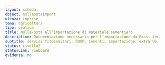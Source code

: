 ```yaml
---
layout: scheda
object: nullaostaimport
utenza: imprese
tema: agricoltura
tipo: pratica
title: Nulla-osta all’importazione di materiale sementiero
description: Documentazione necessaria per l’importazione da Paesi terzi di alcune sementi
subtitle: servizi fitosanitari, RUOP, sementi, importazione, extra Ue
status: Livello2
statusLink: /onboard
evidenza: no
---
```

